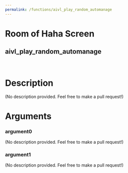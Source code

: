```yaml
---
permalink: /functions/aivl_play_random_automanage
---
```

# Room of Haha Screen  
## aivl_play_random_automanage  
&nbsp;  
# Description  
(No description provided. Feel free to make a pull request!) 
&nbsp;  
# Arguments
### argument0
(No description provided. Feel free to make a pull request!)
&nbsp;  
### argument1
(No description provided. Feel free to make a pull request!)
&nbsp;  


